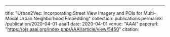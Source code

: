 ---
title: "Urban2Vec: Incorporating Street View Imagery and POIs for Multi-Modal Urban Neighborhood Embedding"
collection: publications
permalink: /publication/2020-04-01-aaai1
date: 2020-04-01
venue: "AAAI"
paperurl: "https://ojs.aaai.org/index.php/AAAI/article/view/5450"
citation: 
